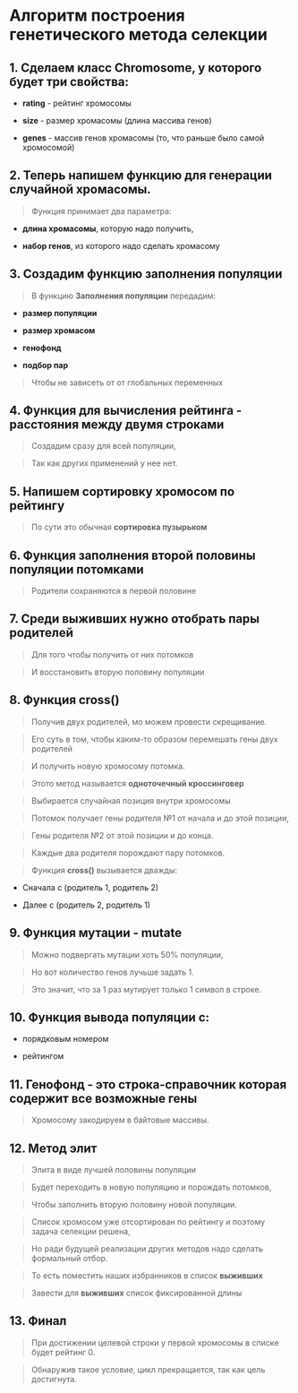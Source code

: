 # Алгоритм построения генетического метода селекции

## 1. Сделаем класс **Chromosome**, у которого будет три свойства:

* **rating** - рейтинг хромосомы

* **size** - размер хромасомы (длина массива генов)

* **genes** - массив генов хромасомы (то, что раньше было самой хромосомой)

## 2. Теперь напишем функцию для генерации случайной хромасомы.

> Функция принимает два параметра:

* **длина хромасомы**, которую надо получить, 

* **набор генов**, из которого надо сделать хромасому

## 3. Создадим функцию заполнения популяции

> В функцию **Заполнения популяции** передадим:

* **размер популяции**

* **размер хромасом**

* **генофонд**

* **подбор пар** 

> Чтобы не зависеть от от глобальных переменных

## 4. Функция для вычисления рейтинга - расстояния между двумя строками

> Создадим сразу для всей популяции, 

> Так как других применений у нее нет.

## 5. Напишем сортировку хромосом по рейтингу

> По сути это обычная **сортировка пузырьком**

## 6. Функция заполнения второй половины популяции потомками

> Родители сохраняются в первой половине

## 7. Среди выживших нужно отобрать пары родителей 

> Для того чтобы получить от них потомков

> И восстановить вторую половину популяции

## 8. Функция cross()

> Получив двух родителей, мо можем провести скрещивание.

> Его суть в том, чтобы каким-то образом перемешать гены двух родителей

> И получить новую хромосому потомка.

> Этото метод называется **одноточечный кроссинговер**

> Выбирается случайная позиция внутри хромосомы

> Потомок получает гены родителя №1 от начала и до этой позиции,

> Гены родителя №2 от этой позиции и до конца.

> Каждые два родителя порождают пару потомков.

> Функция **cross()** вызывается дважды:

* Сначала с (родитель 1, родитель 2)

* Далее с (родитель 2, родитель 1)

## 9. Функция мутации - **mutate**

> Можно подвергать мутации хоть 50% популяции,

> Но вот количество генов лучьше задать 1.

> Это значит, что за 1 раз мутирует только 1 символ в строке.

## 10. Функция вывода популяции с: 

* порядковым номером

* рейтингом

## 11. Генофонд - это строка-справочник которая содержит все возможные гены

> Хромосому закодируем в байтовые массивы.

## 12. Метод **элит**

> Элита в виде лучшей половины популяции

> Будет переходить в новую популяцию и порождать потомков,

> Чтобы заполнить вторую половину новой популяции.

> Список хромосом уже отсортирован по рейтингу и поэтому задача селекции решена,

> Но ради будущей реализации других методов надо сделать формальный отбор.

> То есть поместить наших избранников в список **выживших**

> Завести для **выживших** список фиксированной длины

## 13. Финал

> При достижении целевой строки у первой хромосомы в списке будет рейтинг 0.

> Обнаружив такое условие, цикл прекращается, так как цель достигнута.

